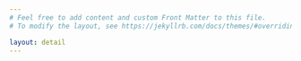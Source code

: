 ```yaml
---
# Feel free to add content and custom Front Matter to this file.
# To modify the layout, see https://jekyllrb.com/docs/themes/#overriding-theme-defaults

layout: detail
---
```

